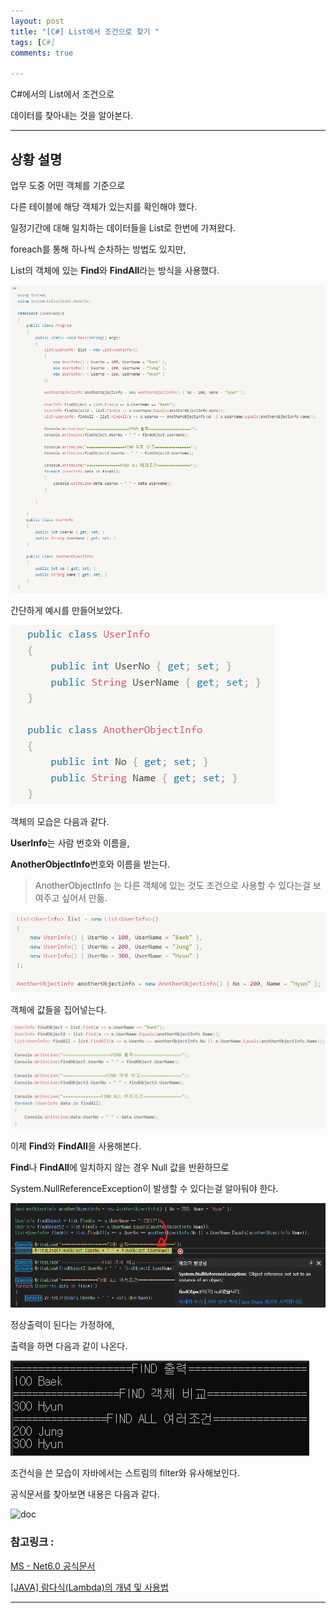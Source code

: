 ```yaml
---
layout: post
title: "[C#] List에서 조건으로 찾기 "
tags: [C#]
comments: true

---
```


C#에서의 List에서 조건으로 

데이터를 찾아내는 것을 알아본다.

---

## 상황 설명

업무 도중 어떤 객체를 기준으로

다른 테이블에 해당 객체가 있는지를 확인해야 했다. 

일정기간에 대해 일치하는 데이터들을 List로 한번에 가져왔다.

foreach를 통해 하나씩 순차하는 방법도 있지만,

List의 객체에 있는 <b>Find</b>와 <b>FindAll</b>라는 방식을 사용했다.

![코드](../images/22년/0225/전체코드.png)

간단하게 예시를 만들어보았다.

![객체](../images/22년/0225/객체.png)

객체의 모습은 다음과 같다.

<b>UserInfo</b>는 사람 번호와 이름을,

<b>AnotherObjectInfo</b>번호와 이름을 받는다.

> AnotherObjectInfo 는 다른 객체에 있는 것도 조건으로 사용할 수 있다는걸 보여주고 싶어서 만듦.

![입력](../images/22년/0225/입력.png)

객체에 값들을 집어넣는다.

![실행](../images/22년/0225/실행.png)

이제 <b>Find</b>와 <b>FindAll</b>을 사용해본다.

<b>Find</b>나 <b>FindAll</b>에 일치하지 않는 경우 Null 값을 반환하므로 

System.NullReferenceException이 발생할 수 있다는걸 알아둬야 한다.

![예외](../images/22년/0225/예외.png)

정상출력이 된다는 가정하에,

출력을 하면 다음과 같이 나온다.

![출력](../images/22년/0225/출력.png)

조건식을 쓴 모습이 자바에서는 스트림의 filter와 유사해보인다.

공식문서를 찾아보면 내용은 다음과 같다.

![doc](../images/22년/0225/doc.png)


### 참고링크 : 

<a href="https://docs.microsoft.com/ko-kr/dotnet/api/system.collections.generic.list-1?view=net-6.0">MS - Net6.0 공식문서</a> 

<a href="https://khj93.tistory.com/entry/JAVA-%EB%9E%8C%EB%8B%A4%EC%8B%9DRambda%EB%9E%80-%EB%AC%B4%EC%97%87%EC%9D%B4%EA%B3%A0-%EC%82%AC%EC%9A%A9%EB%B2%95">[JAVA] 람다식(Lambda)의 개념 및 사용법</a>

---
